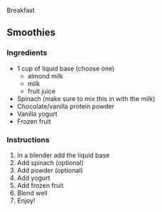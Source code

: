 Breakfast

## Smoothies

### Ingredients

- 1 cup of liquid base (choose one)
    - almond milk
    - milk
    - fruit juice
- Spinach (make sure to mix this in with the milk)
- Chocolate/vanilla protein powder
- Vanilla yogurt
- Frozen fruit


### Instructions

1. In a blender add the liquid base
2. Add spinach (optional)
3. Add powder (optional)
4. Add yogurt
5. Add frozen fruit
6. Blend well
7. Enjoy!
